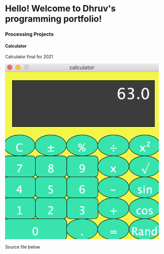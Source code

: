 # Hello! Welcome to Dhruv's programming portfolio!

### Processing Projects

#### Calculator
Calculator final for 2021

![](https://github.com/Dhruv-Reddy/programmingPortfolio/blob/gh-pages/images/Calculator.png?raw=true)


Source file below

[](https://github.com/Dhruv-Reddy/programmingPortfolio/tree/gh-pages/src/calculator)
